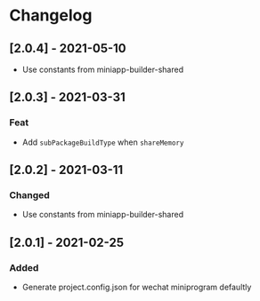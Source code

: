 # Changelog

## [2.0.4] - 2021-05-10

- Use constants from miniapp-builder-shared

## [2.0.3] - 2021-03-31

### Feat

- Add `subPackageBuildType` when `shareMemory`

## [2.0.2] - 2021-03-11

### Changed

- Use constants from miniapp-builder-shared

## [2.0.1] - 2021-02-25

### Added

- Generate project.config.json for wechat miniprogram defaultly
